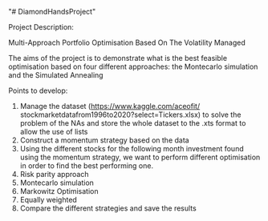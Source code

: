 "# DiamondHandsProject" 

Project Description:

Multi-Approach Portfolio Optimisation Based On The Volatility Managed

The aims of the project is to demonstrate what is the best feasible optimisation based on four different approaches: the Montecarlo simulation and the Simulated Annealing

Points to develop:

1. Manage the dataset (https://www.kaggle.com/aceofit/ stockmarketdatafrom1996to2020?select=Tickers.xlsx) to solve the problem of the NAs and store the whole dataset to the .xts format to allow the use of lists
2. Construct a momentum strategy based on the data
3. Using the different stocks for the following month investment found using the momentum strategy, we want to perform different optimisation in order to find the best performing one.
4. Risk parity approach
5. Montecarlo simulation
6. Markowitz Optimisation
7. Equally weighted
8. Compare the different strategies and save the results